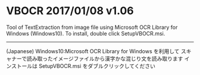 ﻿# VBOCR                    2017/01/08 v1.06

Tool of TextExtraction from image file using Microsoft OCR Library for Windows (Windows10).
To install, double click SetupVBOCR.msi.

*************************************************************************

(Japanese)
Windows10:Microsoft OCR Library for Windows を利用して
スキャナーで読み取ったイメージファイルから漢字かな混じり文を読み取ります
インストールは SetupVBOCR.msi をダブルクリックしてください
